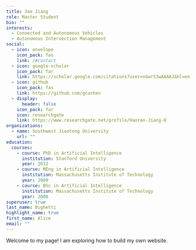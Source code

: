 ```yaml
---
title: Joe Jiang
role: Master Student
bio: ""
interests:
  - Connected and Autonomous Vehicles
  - Autonomous Intersection Management
social:
  - icon: envelope
    icon_pack: fas
    link: /#contact
  - icon: google-scholar
    icon_pack: far
    link: https://scholar.google.com/citations?user=nGwrS3wAAAAJ&hl=en
  - icon: github
    icon_pack: fas
    link: https://github.com/gcushen
  - display:
      header: false
    icon_pack: far
    icon: researchgate
    link: https://www.researchgate.net/profile/Haoran-Jiang-8
organizations:
  - name: Southwest Jiaotong University
    url: ""
education:
  courses:
    - course: PhD in Artificial Intelligence
      institution: Stanford University
      year: 2012
    - course: MEng in Artificial Intelligence
      institution: Massachusetts Institute of Technology
      year: 2009
    - course: BSc in Artificial Intelligence
      institution: Massachusetts Institute of Technology
      year: 2008
superuser: true
last_name: Bighetti
highlight_name: true
first_name: Alice
email: ""
---
```

W﻿elcome to my page! I am exploring how to build my own website.